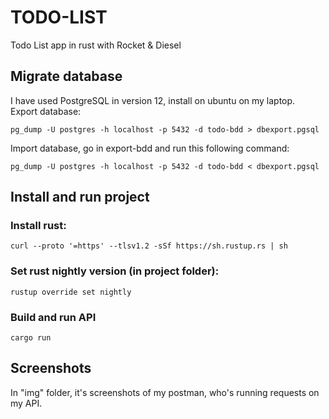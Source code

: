 # TODO-LIST
Todo List app in rust with Rocket &amp; Diesel

## Migrate database
I have used PostgreSQL in version 12, install on ubuntu on my laptop.  
Export database:
```shell
pg_dump -U postgres -h localhost -p 5432 -d todo-bdd > dbexport.pgsql
```

Import database, go in export-bdd and run this following command:
```shell
pg_dump -U postgres -h localhost -p 5432 -d todo-bdd < dbexport.pgsql
```

## Install and run project

### Install rust:
```shell
curl --proto '=https' --tlsv1.2 -sSf https://sh.rustup.rs | sh
```

### Set rust nightly version (in project folder):
```shell
rustup override set nightly
```


### Build and run API
```shell
cargo run
```

## Screenshots
In "img" folder, it's screenshots of my postman, who's running requests on my API.
